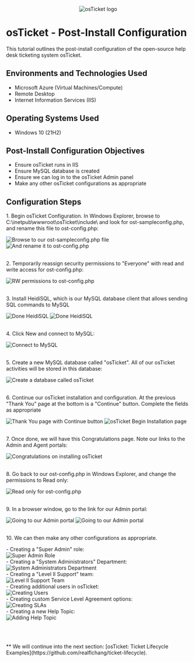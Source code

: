 <p align="center">
<img src="https://i.imgur.com/Clzj7Xs.png" alt="osTicket logo"/>
</p>

<h1>osTicket - Post-Install Configuration</h1>
This tutorial outlines the post-install configuration of the open-source help desk ticketing system osTicket.<br />

<!---
# (<h2>Video Demonstration</h2>

- ### [YouTube: How To Configure osTicket, post-installation](https://www.youtube.com) -->

<h2>Environments and Technologies Used</h2>

- Microsoft Azure (Virtual Machines/Compute)
- Remote Desktop
- Internet Information Services (IIS)

<h2>Operating Systems Used </h2>

- Windows 10</b> (21H2)

<h2>Post-Install Configuration Objectives</h2>

- Ensure osTicket runs in IIS
- Ensure MySQL database is created
- Ensure we can log in to the osTicket Admin panel
- Make any other osTicket configurations as appropriate

<h2>Configuration Steps</h2>


<p>1. Begin osTicket Configuration.  In Windows Explorer, browse to C:\inetpub\wwwroot\osTicket\include\ and look for ost-sampleconfig.php, and rename this file to ost-config.php:</p>
<img src="https://github.com/user-attachments/assets/c4909882-3676-4fc1-baad-51f3e9babfa8" alt="Browse to our ost-sampleconfig.php file" />
<img src="https://github.com/user-attachments/assets/eac577d5-61e6-4989-84da-b35bed03a802" alt="And rename it to ost-config.php" />
<br /><br />

<p>2. Temporarily reassign security permissions to "Everyone" with read and write access for ost-config.php:</p>
<img src="https://github.com/user-attachments/assets/1eb5c203-c11f-494a-a2e0-adadb3abf5de" alt="RW permissions to ost-config.php" />
<br /><br />

<p>3. Install HeidiSQL, which is our MySQL database client that allows sending SQL commands to MySQL</p>
<img src="https://github.com/user-attachments/assets/731e738c-ede6-4bc8-babd-5da016766f41" alt="Done HeidiSQL" />
<img src="https://github.com/user-attachments/assets/24e5ce7a-76ce-42ee-a2a2-74e1b54727fa" alt="Done HeidiSQL" />
<br /><br />

<p>4. Click New and connect to MySQL:</p>
<img src="https://github.com/user-attachments/assets/a86c6c76-a741-4349-b721-5e2b375691e6" alt="Connect to MySQL" />
<br /><br />

<p>5. Create a new MySQL database called "osTicket". All of our osTicket activities will be stored in this database:</p>
<img src="https://github.com/user-attachments/assets/f51257d1-31b6-4ff1-a728-e28db337c671" alt="Create a database called osTicket" />
<br /><br />

<p>6. Continue our osTicket installation and configuration. At the previous "Thank You" page at the bottom is a "Continue" button. Complete the fields as appropriate</p>
<img src="https://github.com/user-attachments/assets/a0b14417-6334-48ce-8933-f2fc054eca94" alt="Thank You page with Continue button" />
<img src="https://github.com/user-attachments/assets/43b340d3-1645-4607-8a5f-413a693bee8c" alt="osTicket Begin Installation page" />
<br /><br />

<p>7. Once done, we will have this Congratulations page. Note our links to the Admin and Agent portals:</p>
<img src="https://github.com/user-attachments/assets/63d9b66e-3a91-4427-aca3-ceb7d1fb1081" alt="Congratulations on installing osTicket" />
<br /><br />

<p>8. Go back to our ost-config.php in Windows Explorer, and change the permissions to Read only:</p>
<img src="https://github.com/user-attachments/assets/12c0ad5f-2a55-466b-91d9-8dc897006086" alt="Read only for ost-config.php" />
<br /><br />

<p>9. In a browser window, go to the link for our Admin portal:</p>
<img src="https://github.com/user-attachments/assets/a5eae3d9-f401-463c-8af8-6be92817faf3" alt="Going to our Admin portal" />
<img src="https://github.com/user-attachments/assets/42889592-cc3c-4579-97be-4aa173af4153" alt="Going to our Admin portal" />
<br /><br />

<p>10. We can then make any other configurations as appropriate.</p>
- Creating a "Super Admin" role:<br />
<img src="https://github.com/user-attachments/assets/53dec451-25d6-4094-83d6-ae0865360a4d" alt="Super Admin Role" /><br />
- Creating a "System Administrators" Department:<br />
<img src="https://github.com/user-attachments/assets/005d0884-5df1-4f37-b8f7-7b9b6a162e17" alt="System Administrators Department" /><br />
- Creating a "Level II Support" team:<br />
<img src="https://github.com/user-attachments/assets/a0f299d2-445e-4d35-bf2f-ed6a9b20a5c2" alt="Level II Support Team" /><br />
- Creating additional users in osTicket:<br />
<img src="https://github.com/user-attachments/assets/82d360e2-98e2-4414-ba93-c92520db9892" alt="Creating Users" /><br />
- Creating custom Service Level Agreement options:<br />
<img src="https://github.com/user-attachments/assets/50baa259-e63b-47cc-a8f3-9bd2f7f4030d" alt="Creating SLAs" /><br />
- Creating a new Help Topic:<br />
<img src="https://github.com/user-attachments/assets/f565bd61-b863-4d9c-82ac-6ec249f17f68" alt="Adding Help Topic" /><br />

<br /><br />

<p>** We will continue into the next section: [osTicket: Ticket Lifecycle Examples](https://github.com/realflchang/ticket-lifecycle).</p>


